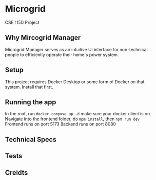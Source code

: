 # Microgrid
CSE 115D Project

## Why Mircogrid Manager
Microgrid Manager serves as an intuitive UI interface for non-technical people to efficiently operate their home's power system.

## Setup
This project requires Docker Desktop or some form of Docker on that system. Install that first.

## Running the app
In the root, run `docker compose up -d` make sure your docker client is on.
Navigate into the frontend folder, do `npm install`, then `npm run dev`
Frontend runs on port 5173
Backend runs on port 8080

## Technical Specs

## Tests

## Creidts


